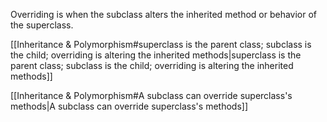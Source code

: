 Overriding is when the subclass alters the inherited method or behavior of the superclass.

[[Inheritance & Polymorphism#superclass is the parent class; subclass is the child; overriding is altering the inherited methods|superclass is the parent class; subclass is the child; overriding is altering the inherited methods]]

[[Inheritance & Polymorphism#A subclass can override superclass's methods|A subclass can override superclass's methods]]